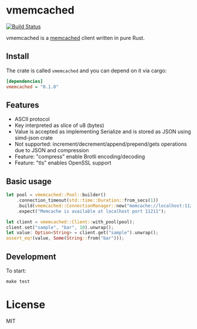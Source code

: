 # vmemcached

[![Build Status](https://app.travis-ci.com/vinted/vmemcached-rs.svg?branch=master)](https://app.travis-ci.com/vinted/vmemcached-rs)

vmemcached is a [memcached](https://memcached.org/) client written in pure Rust.

## Install

The crate is called `vmemcached` and you can depend on it via cargo:

```ini
[dependencies]
vmemcached = "0.1.0"
```

## Features

 - ASCII protocol
 - Key interpreted as slice of u8 (bytes)
 - Value is accepted as implementing Serialize and is stored as JSON using simd-json crate
 - Not supported: increment/decrement/append/prepend/gets operations due to JSON and compression
 - Feature: "compress" enable Brotli encoding/decoding
 - Feature: "tls" enables OpenSSL support

## Basic usage

```rust
let pool = vmemcached::Pool::builder()
    .connection_timeout(std::time::Duration::from_secs(1))
    .build(vmemcached::ConnectionManager::new("memcache://localhost:11211").unwrap())
    .expect("Memcache is available at localhost port 11211");

let client = vmemcached::Client::with_pool(pool);
client.set("sample", "bar", 10).unwrap();
let value: Option<String> = client.get("sample").unwrap();
assert_eq!(value, Some(String::from("bar")));
```

## Development

To start:

```shell
make test
```

# License

MIT
